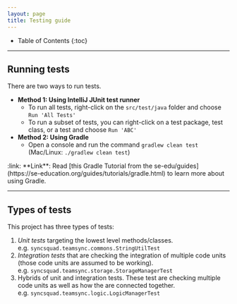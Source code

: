 ```yaml
---
layout: page
title: Testing guide
---
```


* Table of Contents
{:toc}

--------------------------------------------------------------------------------------------------------------------

## Running tests

There are two ways to run tests.

* **Method 1: Using IntelliJ JUnit test runner**
  * To run all tests, right-click on the `src/test/java` folder and choose `Run 'All Tests'`
  * To run a subset of tests, you can right-click on a test package,
    test class, or a test and choose `Run 'ABC'`
* **Method 2: Using Gradle**
  * Open a console and run the command `gradlew clean test` (Mac/Linux: `./gradlew clean test`)

<div markdown="span" class="alert alert-secondary">:link: **Link**: Read [this Gradle Tutorial from the se-edu/guides](https://se-education.org/guides/tutorials/gradle.html) to learn more about using Gradle.
</div>

--------------------------------------------------------------------------------------------------------------------

## Types of tests

This project has three types of tests:

1. *Unit tests* targeting the lowest level methods/classes.<br>
   e.g. `syncsquad.teamsync.commons.StringUtilTest`
1. *Integration tests* that are checking the integration of multiple code units (those code units are assumed to be working).<br>
   e.g. `syncsquad.teamsync.storage.StorageManagerTest`
1. Hybrids of unit and integration tests. These test are checking multiple code units as well as how the are connected together.<br>
   e.g. `syncsquad.teamsync.logic.LogicManagerTest`

